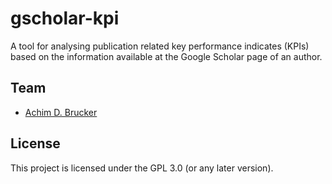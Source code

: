 # gscholar-kpi
A tool for analysing publication related key performance indicates (KPIs) 
based on the information available at the Google Scholar page of an author. 

## Team
* [Achim D. Brucker](http://www.brucker.ch/)

## License
This project is licensed under the GPL 3.0 (or any later version). 
